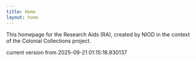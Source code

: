 ```yaml
---
title: Home
layout: home
---
```


This homepage for the Research Aids (RA), created by NIOD in the context of the Colonial Collections project. 


current version from 2025-09-21 01:15:18.930137